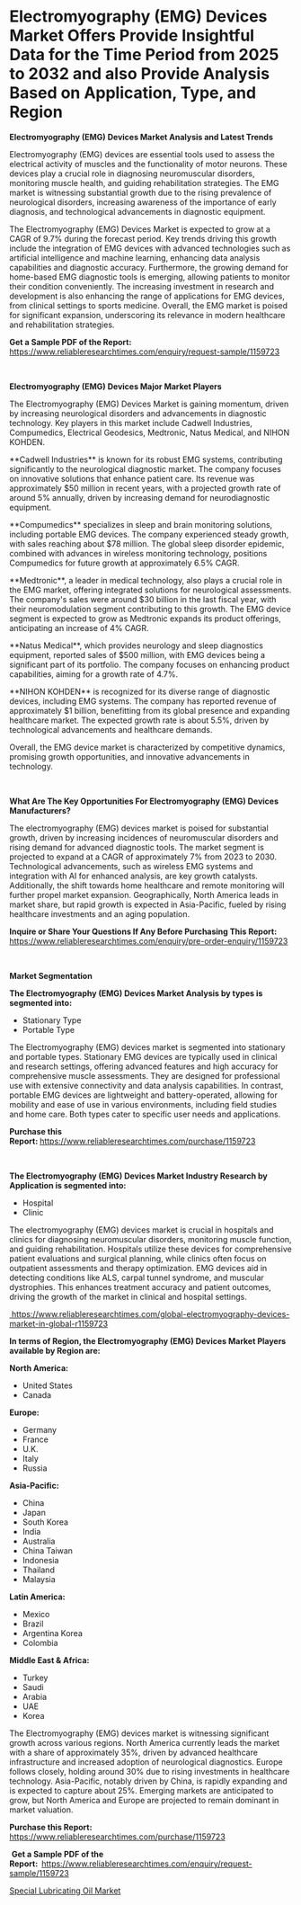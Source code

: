 <p><h1>Electromyography (EMG) Devices Market Offers Provide Insightful Data for the Time Period from 2025 to 2032 and also Provide Analysis Based on Application, Type, and Region</h1></p><p><strong>Electromyography (EMG) Devices Market Analysis and Latest Trends</strong></p>
<p><p>Electromyography (EMG) devices are essential tools used to assess the electrical activity of muscles and the functionality of motor neurons. These devices play a crucial role in diagnosing neuromuscular disorders, monitoring muscle health, and guiding rehabilitation strategies. The EMG market is witnessing substantial growth due to the rising prevalence of neurological disorders, increasing awareness of the importance of early diagnosis, and technological advancements in diagnostic equipment.</p><p>The Electromyography (EMG) Devices Market is expected to grow at a CAGR of 9.7% during the forecast period. Key trends driving this growth include the integration of EMG devices with advanced technologies such as artificial intelligence and machine learning, enhancing data analysis capabilities and diagnostic accuracy. Furthermore, the growing demand for home-based EMG diagnostic tools is emerging, allowing patients to monitor their condition conveniently. The increasing investment in research and development is also enhancing the range of applications for EMG devices, from clinical settings to sports medicine. Overall, the EMG market is poised for significant expansion, underscoring its relevance in modern healthcare and rehabilitation strategies.</p></p>
<p><strong>Get a Sample PDF of the Report:&nbsp;</strong> <a href="https://www.reliableresearchtimes.com/enquiry/request-sample/1159723?utm_campaign=3291&utm_medium=2&utm_source=Github&utm_content=ia&utm_term=22032025&utm_id=electromyography-emg-devices">https://www.reliableresearchtimes.com/enquiry/request-sample/1159723</a></p>
<p>&nbsp;</p>
<p><strong>Electromyography (EMG) Devices Major Market Players</strong></p>
<p><p>The Electromyography (EMG) Devices Market is gaining momentum, driven by increasing neurological disorders and advancements in diagnostic technology. Key players in this market include Cadwell Industries, Compumedics, Electrical Geodesics, Medtronic, Natus Medical, and NIHON KOHDEN.</p><p>**Cadwell Industries** is known for its robust EMG systems, contributing significantly to the neurological diagnostic market. The company focuses on innovative solutions that enhance patient care. Its revenue was approximately $50 million in recent years, with a projected growth rate of around 5% annually, driven by increasing demand for neurodiagnostic equipment.</p><p>**Compumedics** specializes in sleep and brain monitoring solutions, including portable EMG devices. The company experienced steady growth, with sales reaching about $78 million. The global sleep disorder epidemic, combined with advances in wireless monitoring technology, positions Compumedics for future growth at approximately 6.5% CAGR.</p><p>**Medtronic**, a leader in medical technology, also plays a crucial role in the EMG market, offering integrated solutions for neurological assessments. The company's sales were around $30 billion in the last fiscal year, with their neuromodulation segment contributing to this growth. The EMG device segment is expected to grow as Medtronic expands its product offerings, anticipating an increase of 4% CAGR.</p><p>**Natus Medical**, which provides neurology and sleep diagnostics equipment, reported sales of $500 million, with EMG devices being a significant part of its portfolio. The company focuses on enhancing product capabilities, aiming for a growth rate of 4.7%.</p><p>**NIHON KOHDEN** is recognized for its diverse range of diagnostic devices, including EMG systems. The company has reported revenue of approximately $1 billion, benefitting from its global presence and expanding healthcare market. The expected growth rate is about 5.5%, driven by technological advancements and healthcare demands.</p><p>Overall, the EMG device market is characterized by competitive dynamics, promising growth opportunities, and innovative advancements in technology.</p></p>
<p>&nbsp;</p>
<p><strong>What Are The Key Opportunities For Electromyography (EMG) Devices Manufacturers?</strong></p>
<p><p>The electromyography (EMG) devices market is poised for substantial growth, driven by increasing incidences of neuromuscular disorders and rising demand for advanced diagnostic tools. The market segment is projected to expand at a CAGR of approximately 7% from 2023 to 2030. Technological advancements, such as wireless EMG systems and integration with AI for enhanced analysis, are key growth catalysts. Additionally, the shift towards home healthcare and remote monitoring will further propel market expansion. Geographically, North America leads in market share, but rapid growth is expected in Asia-Pacific, fueled by rising healthcare investments and an aging population.</p></p>
<p><strong>Inquire or Share Your Questions If Any Before Purchasing This Report:</strong> <a href="https://www.reliableresearchtimes.com/enquiry/pre-order-enquiry/1159723?utm_campaign=3291&utm_medium=2&utm_source=Github&utm_content=ia&utm_term=22032025&utm_id=electromyography-emg-devices">https://www.reliableresearchtimes.com/enquiry/pre-order-enquiry/1159723</a></p>
<p>&nbsp;</p>
<p><strong>Market Segmentation</strong></p>
<p><strong>The Electromyography (EMG) Devices Market Analysis by types is segmented into:</strong></p>
<p><ul><li>Stationary Type</li><li>Portable Type</li></ul></p>
<p><p>The Electromyography (EMG) devices market is segmented into stationary and portable types. Stationary EMG devices are typically used in clinical and research settings, offering advanced features and high accuracy for comprehensive muscle assessments. They are designed for professional use with extensive connectivity and data analysis capabilities. In contrast, portable EMG devices are lightweight and battery-operated, allowing for mobility and ease of use in various environments, including field studies and home care. Both types cater to specific user needs and applications.</p></p>
<p><strong>Purchase this Report:&nbsp;</strong><a href="https://www.reliableresearchtimes.com/purchase/1159723?utm_campaign=3291&utm_medium=2&utm_source=Github&utm_content=ia&utm_term=22032025&utm_id=electromyography-emg-devices">https://www.reliableresearchtimes.com/purchase/1159723</a></p>
<p>&nbsp;</p>
<p><strong>The Electromyography (EMG) Devices Market Industry Research by Application is segmented into:</strong></p>
<p><ul><li>Hospital</li><li>Clinic</li></ul></p>
<p><p>The electromyography (EMG) devices market is crucial in hospitals and clinics for diagnosing neuromuscular disorders, monitoring muscle function, and guiding rehabilitation. Hospitals utilize these devices for comprehensive patient evaluations and surgical planning, while clinics often focus on outpatient assessments and therapy optimization. EMG devices aid in detecting conditions like ALS, carpal tunnel syndrome, and muscular dystrophies. This enhances treatment accuracy and patient outcomes, driving the growth of the market in clinical and hospital settings.</p></p>
<p><a href="https://www.reliableresearchtimes.com/global-electromyography-devices-market-in-global-r1159723?utm_campaign=3291&utm_medium=2&utm_source=Github&utm_content=ia&utm_term=22032025&utm_id=electromyography-emg-devices">&nbsp;https://www.reliableresearchtimes.com/global-electromyography-devices-market-in-global-r1159723</a></p>
<p><strong>In terms of Region, the Electromyography (EMG) Devices Market Players available by Region are:</strong></p>
<p>
    <p> <strong> North America: </strong>
        <ul>
            <li>United States</li>
            <li>Canada</li>
        </ul>
        </p> 
    <p> <strong> Europe: </strong>
        <ul>
            <li>Germany</li>
            <li>France</li>
            <li>U.K.</li>
            <li>Italy</li>
            <li>Russia</li>
        </ul>
        </p> 
    <p> <strong> Asia-Pacific: </strong>
        <ul>
            <li>China</li>
            <li>Japan</li>
            <li>South Korea</li>
            <li>India</li>
            <li>Australia</li>
            <li>China Taiwan</li>
            <li>Indonesia</li>
            <li>Thailand</li>
            <li>Malaysia</li>
        </ul>
        </p> 
    <p> <strong> Latin America: </strong>
        <ul>
            <li>Mexico</li>
            <li>Brazil</li>
            <li>Argentina Korea</li>
            <li>Colombia</li>
        </ul>
        </p> 
    <p> <strong> Middle East & Africa: </strong>
        <ul>
            <li>Turkey</li>
            <li>Saudi</li>
            <li>Arabia</li>
            <li>UAE</li>
            <li>Korea</li>
        </ul>
    </p>
    </p>
<p><p>The Electromyography (EMG) devices market is witnessing significant growth across various regions. North America currently leads the market with a share of approximately 35%, driven by advanced healthcare infrastructure and increased adoption of neurological diagnostics. Europe follows closely, holding around 30% due to rising investments in healthcare technology. Asia-Pacific, notably driven by China, is rapidly expanding and is expected to capture about 25%. Emerging markets are anticipated to grow, but North America and Europe are projected to remain dominant in market valuation.</p></p>
<p><strong>Purchase this Report: </strong><a href="https://www.reliableresearchtimes.com/purchase/1159723?utm_campaign=3291&utm_medium=2&utm_source=Github&utm_content=ia&utm_term=22032025&utm_id=electromyography-emg-devices">https://www.reliableresearchtimes.com/purchase/1159723</a></p>
<p>&nbsp;<strong>Get a Sample PDF of the Report:&nbsp;&nbsp;</strong><a href="https://www.reliableresearchtimes.com/enquiry/request-sample/1159723?utm_campaign=3291&utm_medium=2&utm_source=Github&utm_content=ia&utm_term=22032025&utm_id=electromyography-emg-devices">https://www.reliableresearchtimes.com/enquiry/request-sample/1159723</a></p>
<p><strong></strong></p>
<p><p><a href="https://github.com/ijffseandy/Market-Research-Report-List-1/blob/main/special-lubricating-oil-market.md?utm_campaign=3291&utm_medium=2&utm_source=Github&utm_content=ia&utm_term=22032025&utm_id=electromyography-emg-devices">Special Lubricating Oil Market</a></p></p>